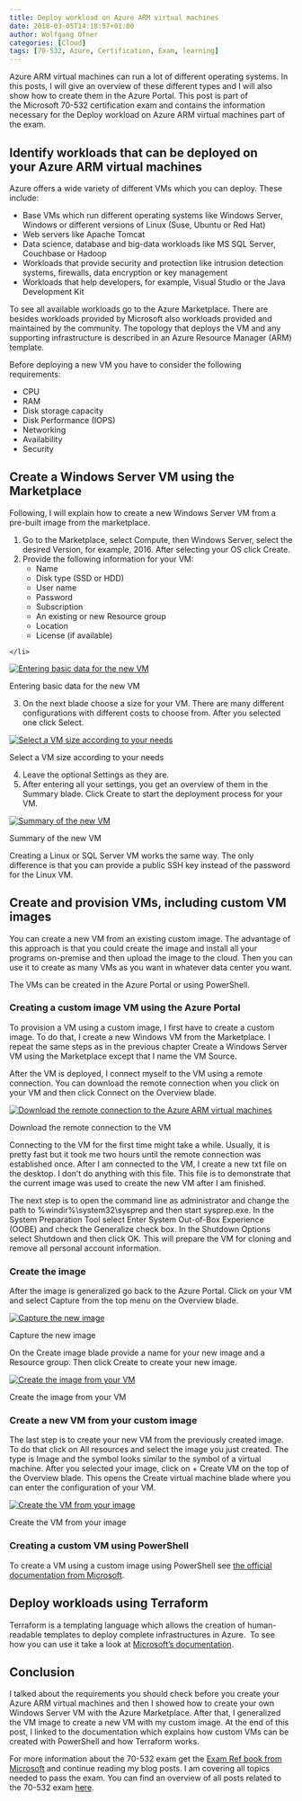 ```yaml
---
title: Deploy workload on Azure ARM virtual machines
date: 2018-03-05T14:18:57+01:00
author: Wolfgang Ofner
categories: [Cloud]
tags: [70-532, Azure, Certification, Exam, learning]
---
```

Azure ARM virtual machines can run a lot of different operating systems. In this posts, I will give an overview of these different types and I will also show how to create them in the Azure Portal. This post is part of the Microsoft 70-532 certification exam and contains the information necessary for the Deploy workload on Azure ARM virtual machines part of the exam.

## Identify workloads that can be deployed on your Azure ARM virtual machines

Azure offers a wide variety of different VMs which you can deploy. These include:

  * Base VMs which run different operating systems like Windows Server, Windows or different versions of Linux (Suse, Ubuntu or Red Hat)
  * Web servers like Apache Tomcat
  * Data science, database and big-data workloads like MS SQL Server, Couchbase or Hadoop
  * Workloads that provide security and protection like intrusion detection systems, firewalls, data encryption or key management
  * Workloads that help developers, for example, Visual Studio or the Java Development Kit

To see all available workloads go to the Azure Marketplace. There are besides workloads provided by Microsoft also workloads provided and maintained by the community. The topology that deploys the VM and any supporting infrastructure is described in an Azure Resource Manager (ARM) template.

Before deploying a new VM you have to consider the following requirements:

  * CPU
  * RAM
  * Disk storage capacity
  * Disk Performance (IOPS)
  * Networking
  * Availability
  * Security

## Create a Windows Server VM using the Marketplace

Following, I will explain how to create a new Windows Server VM from a pre-built image from the marketplace.

  1. Go to the Marketplace, select Compute, then Windows Server, select the desired Version, for example, 2016. After selecting your OS click Create.
  2. Provide the following information for your VM: 
    <li style="list-style-type: none;">
      <ul>
        <li>
          Name
        </li>
        <li>
          Disk type (SSD or HDD)
        </li>
        <li>
          User name
        </li>
        <li>
          Password
        </li>
        <li>
          Subscription
        </li>
        <li>
          An existing or new Resource group
        </li>
        <li>
          Location
        </li>
        <li>
          License (if available)
        </li>
      </ul>
    </li>

<div class="col-12 col-sm-10 aligncenter">
  <a href="/assets/img/posts/2018/02/Entering-basic-data-for-the-new-VM.jpg"><img loading="lazy" src="/assets/img/posts/2018/02/Entering-basic-data-for-the-new-VM.jpg" alt="Entering basic data for the new VM" /></a>
  
  <p>
    Entering basic data for the new VM
  </p>
</div>

<ol start="3">
  <li>
    On the next blade choose a size for your VM. There are many different configurations with different costs to choose from. After you selected one click Select.
  </li>
</ol>

<div class="col-12 col-sm-10 aligncenter">
  <a href="/assets/img/posts/2018/02/Select-a-VM-size-according-to-your-needs.jpg"><img loading="lazy" src="/assets/img/posts/2018/02/Select-a-VM-size-according-to-your-needs.jpg" alt="Select a VM size according to your needs" /></a>
  
  <p>
    Select a VM size according to your needs
  </p>
</div>

<ol start="4">
  <li>
    Leave the optional Settings as they are.
  </li>
  <li>
    After entering all your settings, you get an overview of them in the Summary blade. Click Create to start the deployment process for your VM.
  </li>
</ol>

<div class="col-12 col-sm-10 aligncenter">
  <a href="/assets/img/posts/2018/02/Summary-of-the-new-VM.jpg"><img loading="lazy" src="/assets/img/posts/2018/02/Summary-of-the-new-VM.jpg" alt="Summary of the new VM" /></a>
  
  <p>
    Summary of the new VM
  </p>
</div>

Creating a Linux or SQL Server VM works the same way. The only difference is that you can provide a public SSH key instead of the password for the Linux VM.

## Create and provision VMs, including custom VM images

You can create a new VM from an existing custom image. The advantage of this approach is that you could create the image and install all your programs on-premise and then upload the image to the cloud. Then you can use it to create as many VMs as you want in whatever data center you want.

The VMs can be created in the Azure Portal or using PowerShell.

### Creating a custom image VM using the Azure Portal

To provision a VM using a custom image, I first have to create a custom image. To do that, I create a new Windows VM from the Marketplace. I repeat the same steps as in the previous chapter Create a Windows Server VM using the Marketplace except that I name the VM Source.

After the VM is deployed, I connect myself to the VM using a remote connection. You can download the remote connection when you click on your VM and then click Connect on the Overview blade.

<div class="col-12 col-sm-10 aligncenter">
  <a href="/assets/img/posts/2018/02/Download-the-remote-connection-to-the-VM.jpg"><img loading="lazy" src="/assets/img/posts/2018/02/Download-the-remote-connection-to-the-VM.jpg" alt="Download the remote connection to the Azure ARM virtual machines" /></a>
  
  <p>
    Download the remote connection to the VM
  </p>
</div>

Connecting to the VM for the first time might take a while. Usually, it is pretty fast but it took me two hours until the remote connection was established once. After I am connected to the VM, I create a new txt file on the desktop. I don&#8217;t do anything with this file. This file is to demonstrate that the current image was used to create the new VM after I am finished.

The next step is to open the command line as administrator and change the path to %windir%\system32\sysprep and then start sysprep.exe. In the System Preparation Tool select Enter System Out-of-Box Experience (OOBE) and check the Generalize check box. In the Shutdown Options select Shutdown and then click OK. This will prepare the VM for cloning and remove all personal account information.

### Create the image

After the image is generalized go back to the Azure Portal. Click on your VM and select Capture from the top menu on the Overview blade.

<div class="col-12 col-sm-10 aligncenter">
  <a href="/assets/img/posts/2018/03/Capture-the-new-image.jpg"><img loading="lazy" src="/assets/img/posts/2018/03/Capture-the-new-image.jpg" alt="Capture the new image" /></a>
  
  <p>
    Capture the new image
  </p>
</div>

On the Create image blade provide a name for your new image and a Resource group. Then click Create to create your new image.

<div class="col-12 col-sm-10 aligncenter">
  <a href="/assets/img/posts/2018/03/Create-the-image-from-your-VM.jpg"><img loading="lazy" src="/assets/img/posts/2018/03/Create-the-image-from-your-VM.jpg" alt="Create the image from your VM" /></a>
  
  <p>
    Create the image from your VM
  </p>
</div>

### Create a new VM from your custom image

The last step is to create your new VM from the previously created image. To do that click on All resources and select the image you just created. The type is Image and the symbol looks similar to the symbol of a virtual machine. After you selected your image, click on + Create VM on the top of the Overview blade. This opens the Create virtual machine blade where you can enter the configuration of your VM.

<div class="col-12 col-sm-10 aligncenter">
  <a href="/assets/img/posts/2018/03/Create-the-VM-from-your-image.jpg"><img loading="lazy" src="/assets/img/posts/2018/03/Create-the-VM-from-your-image.jpg" alt="Create the VM from your image" /></a>
  
  <p>
    Create the VM from your image
  </p>
</div>

### Creating a custom VM using PowerShell

To create a VM using a custom image using PowerShell see <a href="https://docs.microsoft.com/en-us/azure/virtual-machines/windows/tutorial-custom-images" target="_blank" rel="noopener noreferrer">the official documentation from Microsoft</a>.

## Deploy workloads using Terraform

Terraform is a templating language which allows the creation of human-readable templates to deploy complete infrastructures in Azure.  To see how you can use it take a look at <a href="https://docs.microsoft.com/en-us/azure/virtual-machines/linux/terraform-install-configure" target="_blank" rel="noopener noreferrer">Microsoft&#8217;s documentation</a>.

## Conclusion

I talked about the requirements you should check before you create your Azure ARM virtual machines and then I showed how to create your own Windows Server VM with the Azure Marketplace. After that, I generalized the VM image to create a new VM with my custom image. At the end of this post, I linked to the documentation which explains how custom VMs can be created with PowerShell and how Terraform works.

For more information about the 70-532 exam get the <a href="http://amzn.to/2EWNWMF" target="_blank" rel="noopener noreferrer">Exam Ref book from Microsoft</a> and continue reading my blog posts. I am covering all topics needed to pass the exam. You can find an overview of all posts related to the 70-532 exam <a href="/prepared-for-the-70-532-exam/" target="_blank" rel="noopener noreferrer">here</a>.
